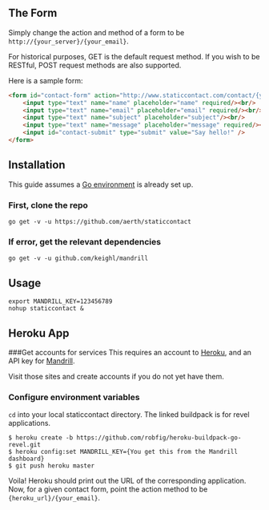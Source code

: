 ## The Form

Simply change the action and method of a form to be `http://{your_server}/{your_email}`.

For historical purposes, GET is the default request method. If you wish to be RESTful, POST request methods are also supported.

Here is a sample form:

``` HTML
<form id="contact-form" action="http://www.staticcontact.com/contact/{your_email}" method="POST">
    <input type="text" name="name" placeholder="name" required/><br/>
    <input type="text" name="email" placeholder="email" required/><br/>
    <input type="text" name="subject" placeholder="subject"/><br/>
    <input type="text" name="message" placeholder="message" required/><br/>
    <input id="contact-submit" type="submit" value="Say hello!" />
</form>
```

## Installation

This guide assumes a [Go environment](http://golang.org/doc/install) is already set up.

### First, clone the repo

```
go get -v -u https://github.com/aerth/staticcontact
```

### If error, get the relevant dependencies
```
go get -v -u github.com/keighl/mandrill
```

## Usage

```
export MANDRILL_KEY=123456789
nohup staticcontact &

```

## Heroku App

###Get accounts for services
This requires an account to [Heroku](https://heroku.com), and an API key for [Mandrill](https://mandrillapp.com).

Visit those sites and create accounts if you do not yet have them.

### Configure environment variables
`cd` into your local staticcontact directory. The linked buildpack is for revel applications.
```
$ heroku create -b https://github.com/robfig/heroku-buildpack-go-revel.git
$ heroku config:set MANDRILL_KEY={You get this from the Mandrill dashboard}
$ git push heroku master
```

Voila! Heroku should print out the URL of the corresponding application. Now, for a given contact form, point the action method to be `{heroku_url}/{your_email}`.

